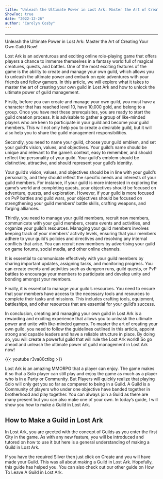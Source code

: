 ```yaml
---
title: "Unleash the Ultimate Power in Lost Ark: Master the Art of Creating Your Own Guild Now!"
ShowToc: true 
date: "2022-12-26"
author: "Carolyn Cosby"
---
```

*****
Unleash the Ultimate Power in Lost Ark: Master the Art of Creating Your Own Guild Now!

Lost Ark is an adventurous and exciting online role-playing game that offers players a chance to immerse themselves in a fantasy world full of magical creatures, quests, and battles. One of the most exciting features of the game is the ability to create and manage your own guild, which allows you to unleash the ultimate power and embark on epic adventures with your friends and fellow gamers. In this article, we will explore what it takes to master the art of creating your own guild in Lost Ark and how to unlock the ultimate power of guild management.

Firstly, before you can create and manage your own guild, you must have a character that has reached level 10, have 10,000 gold, and belong to a group. Once you have met these prerequisites, you are ready to start the guild creation process. It is advisable to gather a group of like-minded players who are keen to participate in your guild and become your guild members. This will not only help you to create a desirable guild, but it will also help you to share the guild management responsibilities.

Secondly, you need to name your guild, choose your guild emblem, and set your guild’s vision, values, and objectives. Your guild’s name should be unique and relevant to the game’s context, easy to remember, and should reflect the personality of your guild. Your guild’s emblem should be distinctive, attractive, and should represent your guild’s identity.

Your guild’s vision, values, and objectives should be in line with your guild’s personality, and they should reflect the specific needs and interests of your guild members. For instance, if your guild is more interested in exploring the game’s world and completing quests, your objectives should be focused on adventure, quests, and exploration. However, if your guild is more focused on PvP battles and guild wars, your objectives should be focused on strengthening your guild members’ battle skills, crafting weapons, and forging alliances.

Thirdly, you need to manage your guild members, recruit new members, communicate with your guild members, create events and activities, and organize your guild’s resources. Managing your guild members involves keeping track of your members’ activity levels, ensuring that your members adhere to your guild’s policies and directives and resolving any internal conflicts that arise. You can recruit new members by advertising your guild on game forums, social media, and other online channels.

It is essential to communicate effectively with your guild members by sharing important updates, assigning tasks, and monitoring progress. You can create events and activities such as dungeon runs, guild quests, or PvP battles to encourage your members to participate and develop unity and bonding amongst your members.

Finally, it is essential to manage your guild’s resources. You need to ensure that your members have access to the necessary tools and resources to complete their tasks and missions. This includes crafting tools, equipment, battleships, and other resources that are essential for your guild’s success.

In conclusion, creating and managing your own guild in Lost Ark is a rewarding and exciting experience that allows you to unleash the ultimate power and unite with like-minded gamers. To master the art of creating your own guild, you need to follow the guidelines outlined in this article, appoint strong and capable leaders and have a reliable structure in place. By doing so, you will create a powerful guild that will rule the Lost Ark world! So go ahead and unleash the ultimate power of guild management in Lost Ark now!

{{< youtube r3va80ctibg >}} 



Lost Ark is an amazing MMORPG that a player can enjoy. The game makes it so that a Solo player can still play and enjoy the game as much as a player who is in a Party or Community. But Players will quickly realize that playing Solo will only get you so far as compared to being in a Guild. A Guild is a Community of players who under one objective have banded together in brotherhood and play together. You can always join a Guild as there are many present but you can also make one of your own. In today’s guide, I will show you how to make a Guild in Lost Ark.
 
## How to Make a Guild in Lost Ark
 

 
In Lost Ark, you are greeted with the concept of Guilds as you enter the first City in the game. As with any new feature, you will be introduced and tutored on how to use it but here is a general understanding of making a Guild in Lost Ark.
 
If you have the required Silver then just click on Create and you will have made your Guild. This was all about making a Guild in Lost Ark. Hopefully, this guide has helped you. You can also check out our other guide on How To Leave A Guild in Lost Ark.




